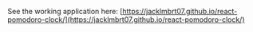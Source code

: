 See the working application here: [https://jacklmbrt07.github.io/react-pomodoro-clock/](https://jacklmbrt07.github.io/react-pomodoro-clock/)